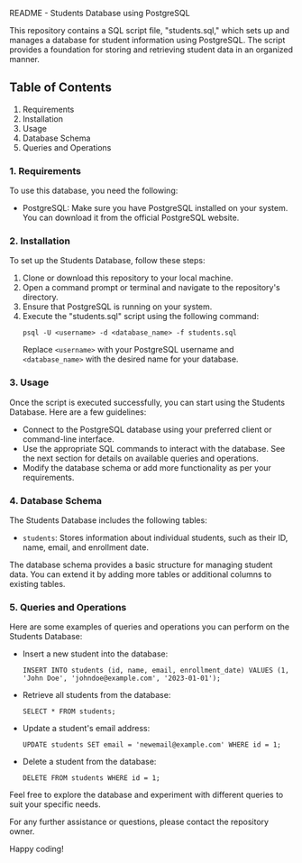 README - Students Database using PostgreSQL

This repository contains a SQL script file, "students.sql," which sets up and manages a database for student information using PostgreSQL. The script provides a foundation for storing and retrieving student data in an organized manner.

## Table of Contents
1. Requirements
2. Installation
3. Usage
4. Database Schema
5. Queries and Operations

### 1. Requirements
To use this database, you need the following:

- PostgreSQL: Make sure you have PostgreSQL installed on your system. You can download it from the official PostgreSQL website.

### 2. Installation
To set up the Students Database, follow these steps:

1. Clone or download this repository to your local machine.
2. Open a command prompt or terminal and navigate to the repository's directory.
3. Ensure that PostgreSQL is running on your system.
4. Execute the "students.sql" script using the following command:
   ```
   psql -U <username> -d <database_name> -f students.sql
   ```
   Replace `<username>` with your PostgreSQL username and `<database_name>` with the desired name for your database.

### 3. Usage
Once the script is executed successfully, you can start using the Students Database. Here are a few guidelines:

- Connect to the PostgreSQL database using your preferred client or command-line interface.
- Use the appropriate SQL commands to interact with the database. See the next section for details on available queries and operations.
- Modify the database schema or add more functionality as per your requirements.

### 4. Database Schema
The Students Database includes the following tables:

- `students`: Stores information about individual students, such as their ID, name, email, and enrollment date.

The database schema provides a basic structure for managing student data. You can extend it by adding more tables or additional columns to existing tables.

### 5. Queries and Operations
Here are some examples of queries and operations you can perform on the Students Database:

- Insert a new student into the database:
  ```
  INSERT INTO students (id, name, email, enrollment_date) VALUES (1, 'John Doe', 'johndoe@example.com', '2023-01-01');
  ```

- Retrieve all students from the database:
  ```
  SELECT * FROM students;
  ```

- Update a student's email address:
  ```
  UPDATE students SET email = 'newemail@example.com' WHERE id = 1;
  ```

- Delete a student from the database:
  ```
  DELETE FROM students WHERE id = 1;
  ```

Feel free to explore the database and experiment with different queries to suit your specific needs.

For any further assistance or questions, please contact the repository owner.

Happy coding!